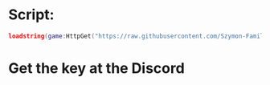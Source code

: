 # Script:
```lua
loadstring(game:HttpGet("https://raw.githubusercontent.com/Szymon-Family/Pablo/Script/Hub"))()
```
# Get the key at the Discord
